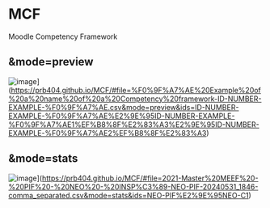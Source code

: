 # MCF
 Moodle Competency Framework

## &mode=preview
![image](https://s3.amazonaws.com/cloud.kumu.io/accounts/472070/942411/c0ff00f6-932e-45f3-a24e-7a471579b444.png)](https://prb404.github.io/MCF/#file=%F0%9F%A7%AE%20Example%20of%20a%20name%20of%20a%20Competency%20framework-ID-NUMBER-EXAMPLE-%F0%9F%A7%AE.csv&mode=preview&ids=ID-NUMBER-EXAMPLE-%F0%9F%A7%AE%E2%9E%95ID-NUMBER-EXAMPLE-%F0%9F%A7%AE1%EF%B8%8F%E2%83%A3%E2%9E%95ID-NUMBER-EXAMPLE-%F0%9F%A7%AE2%EF%B8%8F%E2%83%A3)

## &mode=stats
![image](https://s3.amazonaws.com/cloud.kumu.io/accounts/472070/942411/d0ccc5bd-c793-4846-81e2-2265491fd763.png)](https://prb404.github.io/MCF/#file=2021-Master%20MEEF%20-%20PIF%20-%20NEO%20-%20INSP%C3%89-NEO-PIF-20240531_1846-comma_separated.csv&mode=stats&ids=NEO-PIF%E2%9E%95NEO-C1)


